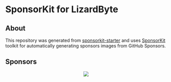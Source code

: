 # SponsorKit for LizardByte

## About

This repository was generated from [sponsorkit-starter](https://github.com/Open-reSource/sponsorkit-starter)
and uses [SponsorKit](https://github.com/antfu/sponsorkit/) toolkit for automatically generating sponsors images from
GitHub Sponsors.

## Sponsors

<p align="center">
  <a href="https://app.lizardbyte.dev" aria-label="Sponsor LizardByte">
    <img src='https://raw.githubusercontent.com/LizardByte/sponsors/refs/heads/dist/sponsors.svg'/>
  </a>
</p>
